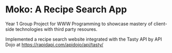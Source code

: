 # Moko: A Recipe Search App
Year 1 Group Project for WWW Programming to showcase mastery of client-side technologies with third party resoures.

Implemented a recipe search website integrated with the Tasty API by API Dojo at https://rapidapi.com/apidojo/api/tasty/

